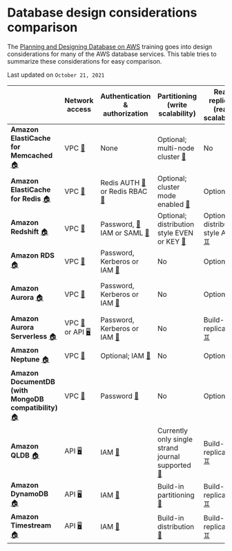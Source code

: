 # Database design considerations comparison

The [Planning and Designing Database on AWS](https://aws.amazon.com/training/classroom/planning-and-designing-databases-on-aws/) training goes into design considerations for many of the AWS database services. This table tries to summarize these considerations for easy comparison.

Last updated on `October 21, 2021`

| | Network access | Authentication & authorization | Partitioning<br/>(write scalability) | Read replicas<br/>(read scalability) | High availability<br/>(failover) | Encryption<br/>at rest | Encryption<br/>in transit |
|---|---|---|---|---|---|---|---|
| **Amazon ElastiCache for Memcached** [🏠][ecm1] | VPC [🔗][ecm2] | None | Optional; multi-node cluster [🍕][ecm4] | No | No [🔥][ecm6] | No [🔓][ecm7] | Yes [🔏][ecm8] |
| **Amazon ElastiCache for Redis** [🏠][ecr1] | VPC [🔗][ecr2] | Redis AUTH [🧍][ecr3a]<br/> or Redis RBAC [🧍][ecr3b] | Optional; cluster mode enabled [🍕][ecr4] | Optional [♊][ecr5] | Failover to replica [🧯][ecr6] | Optional; KMS [🔐][ecr7]| Optional [🔏][ecr8] |
| **Amazon Redshift** [🏠][red1] | VPC [🔗][red2] | Password, [🧍][red3a]<br> IAM or SAML [🧍][red3b] | Optional; distribution style EVEN or KEY [🍕][red4] | Optional; distribution style ALL [♊][red5] | Automatic restore from backup | Optional; KMS or HSM [🔐][red7] | Optional [🔏][red8] |
| **Amazon RDS** [🏠][rds1] | VPC [🔗][rds2] | Password, Kerberos or IAM [🧍][rds3] | No | Optional [♊][rds5] | Failover to secondary [🧯][rds6] | Optional; KMS [🔐][rds7] | Optional [🔏][rds8] |
| **Amazon Aurora** [🏠][aur1] | VPC [🔗][aur2] | Password, Kerberos or IAM [🧍][aur3] | No | Optional [♊][aur5] | Failover to replica [🧯][aur6a]<br/>or Multi-master [🧯][aur6b] | Optional; KMS [🔐][aur7] | Optional [🔏][aur8] |
| **Amazon Aurora Serverless** [🏠][asv1] | VPC [🔗][asv2a] or API [🖥️][asv2b] | Password, Kerberos or IAM [🧍][asv3] | No | Build-in replication [♊][asv5]| Build-in HA [🧯][asv6] | Optional; KMS [🔐][asv7] | Optional [🔏][asv8] |
| **Amazon Neptune** [🏠][nep1] | VPC [🔗][nep2] | Optional; IAM [🧍][nep3] | No | Optional [♊][nep5] | Failover to replica [🧯][nep6] | Optional; KMS [🔐][nep7] | Yes [🔏][nep8] |
| **Amazon DocumentDB (with MongoDB compatibility)** [🏠][doc1] | VPC [🔗][doc2] | Password [🧍][doc3] | No | Optional [♊][doc5] | Failover to replica [🧯][doc6] | Optional; KMS [🔐][doc7] | Yes [🔏][doc8] |
| **Amazon QLDB** [🏠][qld1] | API [🖥️][qld2] | IAM [🧍][qld3] | Currently only single strand journal supported [🍕][qld4] | Build-in replication [♊][qld5] | Build-in HA [🧯][qld6] | Yes; KMS [🔐][qld7] | Yes [🔏][qld8] |
| **Amazon DynamoDB** [🏠][ddb1] | API [🖥️][ddb2] | IAM [🧍][ddb3] | Build-in partitioning [🍕][ddb4] | Build-in replication [♊][ddb5] | Build-in HA [🧯][ddb6] | Yes; KMS [🔐][ddb7] | Yes [🔏][ddb8] |
| **Amazon Timestream** [🏠][tim1] | API [🖥️][tim2] | IAM [🧍][tim3] | Build-in distribution [🍕][tim4] | Build-in replication [♊][tim5] | Build-in HA [🧯][tim6] | Yes; KMS [🔐][tim7] | Yes [🔏][tim8] |

[ecm1]: https://aws.amazon.com/elasticache/memcached/
[ecm2]: https://docs.aws.amazon.com/AmazonElastiCache/latest/mem-ug/VPCs.html
[ecm4]: https://docs.aws.amazon.com/AmazonElastiCache/latest/mem-ug/Clusters.AddNode.html
[ecm6]: https://docs.aws.amazon.com/AmazonElastiCache/latest/mem-ug/FaultTolerance.html
[ecm7]: https://docs.aws.amazon.com/AmazonElastiCache/latest/mem-ug/Security.html
[ecm8]: https://docs.aws.amazon.com/AmazonElastiCache/latest/mem-ug/infrastructure-security.html

[ecr1]: https://aws.amazon.com/elasticache/redis/
[ecr2]: https://docs.aws.amazon.com/AmazonElastiCache/latest/red-ug/VPCs.html
[ecr3a]: https://docs.aws.amazon.com/AmazonElastiCache/latest/red-ug/auth.html
[ecr3b]: https://docs.aws.amazon.com/AmazonElastiCache/latest/red-ug/Clusters.RBAC.html
[ecr4]: https://docs.aws.amazon.com/AmazonElastiCache/latest/red-ug/Replication.Redis.Groups.html#Replication.Redis.Groups.Cluster
[ecr5]: https://docs.aws.amazon.com/AmazonElastiCache/latest/red-ug/increase-decrease-replica-count.html
[ecr6]: https://docs.aws.amazon.com/AmazonElastiCache/latest/red-ug/AutoFailover.html
[ecr7]: https://docs.aws.amazon.com/AmazonElastiCache/latest/red-ug/at-rest-encryption.html
[ecr8]: https://docs.aws.amazon.com/AmazonElastiCache/latest/red-ug/in-transit-encryption.html

[red1]: https://aws.amazon.com/redshift/
[red2]: https://docs.aws.amazon.com/redshift/latest/mgmt/managing-clusters-vpc.html
[red3a]: https://docs.aws.amazon.com/redshift/latest/dg/r_Users.html
[red3b]: https://docs.aws.amazon.com/redshift/latest/mgmt/options-for-providing-iam-credentials.html
[red4]: https://docs.aws.amazon.com/redshift/latest/dg/c_choosing_dist_sort.html
[red5]: https://docs.aws.amazon.com/redshift/latest/dg/c_choosing_dist_sort.html
[red7]: https://docs.aws.amazon.com/redshift/latest/mgmt/working-with-db-encryption.html
[red8]: https://docs.aws.amazon.com/redshift/latest/mgmt/security-encryption-in-transit.html

[rds1]: https://aws.amazon.com/rds/
[rds2]: https://docs.aws.amazon.com/AmazonRDS/latest/UserGuide/USER_VPC.html
[rds3]: https://docs.aws.amazon.com/AmazonRDS/latest/UserGuide/database-authentication.html
[rds5]: https://docs.aws.amazon.com/AmazonRDS/latest/UserGuide/USER_ReadRepl.html
[rds6]: https://docs.aws.amazon.com/AmazonRDS/latest/UserGuide/Concepts.MultiAZ.html
[rds7]: https://docs.aws.amazon.com/AmazonRDS/latest/UserGuide/Overview.Encryption.html
[rds8]: https://docs.aws.amazon.com/AmazonRDS/latest/UserGuide/UsingWithRDS.SSL.html

[aur1]: https://aws.amazon.com/rds/aurora/
[aur2]: https://docs.aws.amazon.com/AmazonRDS/latest/AuroraUserGuide/USER_VPC.html
[aur3]: https://docs.aws.amazon.com/AmazonRDS/latest/AuroraUserGuide/database-authentication.html
[aur5]: https://docs.aws.amazon.com/AmazonRDS/latest/AuroraUserGuide/Aurora.Replication.html
[aur6a]: https://docs.aws.amazon.com/AmazonRDS/latest/AuroraUserGuide/Concepts.AuroraHighAvailability.html
[aur6b]: https://docs.aws.amazon.com/AmazonRDS/latest/AuroraUserGuide/aurora-multi-master.html
[aur7]: https://docs.aws.amazon.com/AmazonRDS/latest/AuroraUserGuide/Overview.Encryption.html
[aur8]: https://docs.aws.amazon.com/AmazonRDS/latest/AuroraUserGuide/UsingWithRDS.SSL.html

[asv1]: https://aws.amazon.com/rds/aurora/serverless/
[asv2a]: https://docs.aws.amazon.com/AmazonRDS/latest/AuroraUserGuide/USER_VPC.html
[asv2b]: https://docs.aws.amazon.com/AmazonRDS/latest/AuroraUserGuide/data-api.html
[asv3]: https://docs.aws.amazon.com/AmazonRDS/latest/AuroraUserGuide/database-authentication.html
[asv5]: https://docs.aws.amazon.com/AmazonRDS/latest/AuroraUserGuide/aurora-serverless.how-it-works.html
[asv6]: https://docs.aws.amazon.com/AmazonRDS/latest/AuroraUserGuide/aurora-serverless.how-it-works.html
[asv7]: https://docs.aws.amazon.com/AmazonRDS/latest/AuroraUserGuide/Overview.Encryption.html
[asv8]: https://docs.aws.amazon.com/AmazonRDS/latest/AuroraUserGuide/UsingWithRDS.SSL.html

[nep1]: https://aws.amazon.com/neptune/
[nep2]: https://docs.aws.amazon.com/neptune/latest/userguide/security-vpc.html
[nep3]: https://docs.aws.amazon.com/neptune/latest/userguide/iam-auth-connecting.html
[nep5]: https://docs.aws.amazon.com/neptune/latest/userguide/manage-console-add-replicas.html
[nep6]: https://docs.aws.amazon.com/neptune/latest/apiref/API_FailoverDBCluster.html
[nep7]: https://docs.aws.amazon.com/neptune/latest/userguide/encrypt.html
[nep8]: https://docs.aws.amazon.com/neptune/latest/userguide/security-ssl.html

[doc1]: https://aws.amazon.com/documentdb/
[doc2]: https://docs.aws.amazon.com/documentdb/latest/developerguide/document-db-subnet-groups.html
[doc3]: https://docs.aws.amazon.com/documentdb/latest/developerguide/security.managing-users.html
[doc5]: https://docs.aws.amazon.com/documentdb/latest/developerguide/replication.html
[doc6]: https://docs.aws.amazon.com/documentdb/latest/developerguide/failover.html
[doc7]: https://docs.aws.amazon.com/documentdb/latest/developerguide/encryption-at-rest.html
[doc8]: https://docs.aws.amazon.com/documentdb/latest/developerguide/security.encryption.ssl.html

[qld1]: https://aws.amazon.com/qldb/
[qld2]: https://docs.aws.amazon.com/qldb/latest/developerguide/API_QLDB-Session_SendCommand.html
[qld3]: https://docs.aws.amazon.com/qldb/latest/developerguide/getting-started-standard-mode.html
[qld4]: https://docs.aws.amazon.com/qldb/latest/developerguide/ledger-structure.html#ledger-structure.transactions
[qld5]: https://docs.aws.amazon.com/qldb/latest/developerguide/disaster-recovery-resiliency.html
[qld6]: https://docs.aws.amazon.com/qldb/latest/developerguide/disaster-recovery-resiliency.html
[qld7]: https://docs.aws.amazon.com/qldb/latest/developerguide/encryption-at-rest.html
[qld8]: https://docs.aws.amazon.com/qldb/latest/developerguide/encryption-in-transit.html

[ddb1]: https://aws.amazon.com/dynamodb/
[ddb2]: https://docs.aws.amazon.com/amazondynamodb/latest/developerguide/HowItWorks.API.html#HowItWorks.API.DataPlane
[ddb3]: https://docs.aws.amazon.com/service-authorization/latest/reference/list_amazondynamodb.html
[ddb4]: https://docs.aws.amazon.com/amazondynamodb/latest/developerguide/HowItWorks.CoreComponents.html#HowItWorks.CoreComponents.PrimaryKey
[ddb5]: https://docs.aws.amazon.com/amazondynamodb/latest/developerguide/HowItWorks.ReadConsistency.html
[ddb6]: https://docs.aws.amazon.com/amazondynamodb/latest/developerguide/disaster-recovery-resiliency.html
[ddb7]: https://docs.aws.amazon.com/amazondynamodb/latest/developerguide/EncryptionAtRest.html
[ddb8]: https://docs.aws.amazon.com/amazondynamodb/latest/developerguide/inter-network-traffic-privacy.html

[tim1]: https://aws.amazon.com/timestream/
[tim2]: https://docs.aws.amazon.com/timestream/latest/developerguide/API_Reference.html
[tim3]: https://docs.aws.amazon.com/service-authorization/latest/reference/list_amazontimestream.html
[tim4]: https://docs.aws.amazon.com/timestream/latest/developerguide/architecture.html
[tim5]: https://docs.aws.amazon.com/timestream/latest/developerguide/architecture.html
[tim6]: https://docs.aws.amazon.com/timestream/latest/developerguide/disaster-recovery-resiliency.html
[tim7]: https://docs.aws.amazon.com/timestream/latest/developerguide/EncryptionAtRest.html
[tim8]: https://docs.aws.amazon.com/timestream/latest/developerguide/EncryptionInTransit.html
